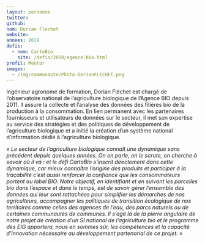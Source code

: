 ```yaml
---
layout: personne
twitter: 
github: 
nom: Dorian Flechet
website:
annees: 2019
defis:
  - nom: CartoBio
    site: /defis/2019/agence-bio.html
profil: Mentor
images:
  - /img/communaute/Photo-DorianFLECHET.png
---
```


Ingénieur agronome de formation, Dorian Fléchet est chargé de l’observatoire national de l’agriculture biologique de l’Agence BIO depuis 2011. Il assure la collecte et l’analyse des données des filières bio de la production à la consommation. En lien permanent avec les partenaires fournisseurs et utilisateurs de données sur le secteur, il met son expertise au service des stratégies et des politiques de développement de l’agriculture biologique et a initié la création d’un système national d’information dédié à l’agriculture biologique.

_« Le secteur de l’agriculture biologique connaît une dynamique sans précédent depuis quelques années. On en parle, on le scrute, on cherche à savoir où il va : et le défi CartoBio s’inscrit directement dans cette dynamique, car mieux connaître l’origine des produits et participer à la traçabilité c’est aussi renforcer la confiance que les consommateurs portent au label BIO. Notre objectif, en identifiant et en suivant les parcelles bio dans l’espace et dans le temps, est de savoir gérer l’ensemble des données qui leur sont rattachées pour simplifier les démarches de nos agriculteurs, accompagner les politiques de transition écologique de nos territoires comme celles des agences de l’eau, des parcs naturels ou de certaines communautés de communes. Il s’agit là de la pierre angulaire de notre projet de création d’un SI national de l’agriculture bio et le programme des EIG apportera, nous en sommes sûr, les compétences et la capacité d’innovation nécessaire au développement partenarial de ce projet. »_ 

